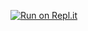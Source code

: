 [![Run on Repl.it](https://repl.it/badge/github/ayachi18/mmm15)](https://repl.it/github/ayachi18/mmm15)